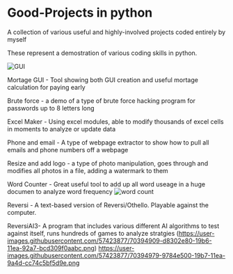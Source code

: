 # Good-Projects in python
A collection of various useful and highly-involved projects coded entirely by myself

These represent a demostration of various coding skills in python.

![GUI](https://user-images.githubusercontent.com/57423877/68264047-dfa19800-0004-11ea-9cec-299df24d5098.png)


Mortage GUI -  Tool showing both GUI creation and useful mortage calculation for paying early

Brute force - a demo of a type of brute force hacking program for passwords up to 8 letters long

Excel Maker - Using excel modules, able to modify thousands of excel cells in moments to analyze or update data

Phone and email - A type of webpage extractor to show how to pull all emails and phone numbers off a webpage

Resize and add logo - a type of photo manipulation, goes through and modifies all photos in a file, adding a watermark to them

Word Counter - Great useful tool to add up all word useage in a huge documen to analyze word frequency
![word count](https://user-images.githubusercontent.com/57423877/68349182-7a5bae80-00b9-11ea-8640-f444974e380d.png)

Reversi - A text-based version of Reversi/Othello.  Playable against the computer.

ReversiAI3- A program that includes various different AI algorithms to test against itself, runs hundreds of games to analyze stratgies
(https://user-images.githubusercontent.com/57423877/70394909-d8302e80-19b6-11ea-92a7-bcd309f0aabc.png) 
https://user-images.githubusercontent.com/57423877/70394979-9784e500-19b7-11ea-9a4d-cc74c5bf5d9e.png
